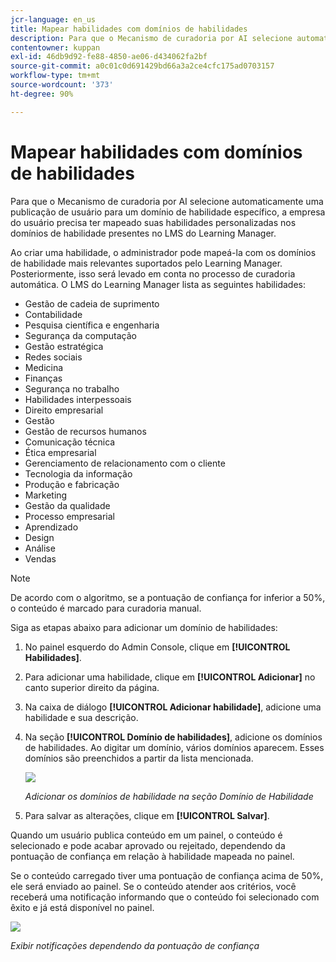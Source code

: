 ```yaml
---
jcr-language: en_us
title: Mapear habilidades com domínios de habilidades
description: Para que o Mecanismo de curadoria por AI selecione automaticamente uma publicação de usuário para um domínio de habilidade específico, a empresa do usuário precisa ter mapeado suas habilidades personalizadas nos domínios de habilidade presentes no LMS do Learning Manager.
contentowner: kuppan
exl-id: 46db9d92-fe88-4850-ae06-d434062fa2bf
source-git-commit: a0c01c0d691429bd66a3a2ce4cfc175ad0703157
workflow-type: tm+mt
source-wordcount: '373'
ht-degree: 90%

---
```


# Mapear habilidades com domínios de habilidades

Para que o Mecanismo de curadoria por AI selecione automaticamente uma publicação de usuário para um domínio de habilidade específico, a empresa do usuário precisa ter mapeado suas habilidades personalizadas nos domínios de habilidade presentes no LMS do Learning Manager.

Ao criar uma habilidade, o administrador pode mapeá-la com os domínios de habilidade mais relevantes suportados pelo Learning Manager. Posteriormente, isso será levado em conta no processo de curadoria automática. O LMS do Learning Manager lista as seguintes habilidades:

* Gestão de cadeia de suprimento
* Contabilidade
* Pesquisa científica e engenharia
* Segurança da computação
* Gestão estratégica
* Redes sociais
* Medicina
* Finanças
* Segurança no trabalho
* Habilidades interpessoais
* Direito empresarial
* Gestão
* Gestão de recursos humanos
* Comunicação técnica
* Ética empresarial
* Gerenciamento de relacionamento com o cliente
* Tecnologia da informação
* Produção e fabricação
* Marketing
* Gestão da qualidade
* Processo empresarial
* Aprendizado
* Design
* Análise
* Vendas

>[!NOTE]
>
>De acordo com o algoritmo, se a pontuação de confiança for inferior a 50%, o conteúdo é marcado para curadoria manual.


Siga as etapas abaixo para adicionar um domínio de habilidades:

1. No painel esquerdo do Admin Console, clique em **[!UICONTROL Habilidades]**.
1. Para adicionar uma habilidade, clique em **[!UICONTROL Adicionar]** no canto superior direito da página.
1. Na caixa de diálogo **[!UICONTROL Adicionar habilidade]**, adicione uma habilidade e sua descrição.
1. Na seção **[!UICONTROL Domínio de habilidades]**, adicione os domínios de habilidades. Ao digitar um domínio, vários domínios aparecem. Esses domínios são preenchidos a partir da lista mencionada.

   ![](assets/skill-domain-mapping.png)

   *Adicionar os domínios de habilidade na seção Domínio de Habilidade*

1. Para salvar as alterações, clique em **[!UICONTROL Salvar]**.

Quando um usuário publica conteúdo em um painel, o conteúdo é selecionado e pode acabar aprovado ou rejeitado, dependendo da pontuação de confiança em relação à habilidade mapeada no painel.

<!--![](assets/content-uploaded.png)-->

Se o conteúdo carregado tiver uma pontuação de confiança acima de 50%, ele será enviado ao painel. Se o conteúdo atender aos critérios, você receberá uma notificação informando que o conteúdo foi selecionado com êxito e já está disponível no painel.

![](assets/curation-notification.png)

*Exibir notificações dependendo da pontuação de confiança*
